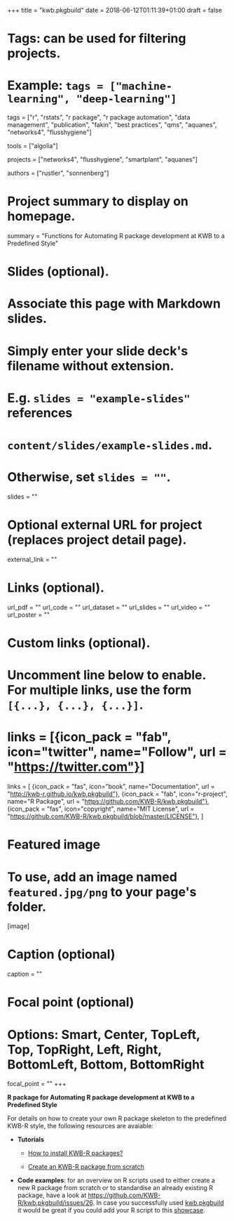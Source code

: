 +++
title = "kwb.pkgbuild"
date = 2018-06-12T01:11:39+01:00
draft = false

# Tags: can be used for filtering projects.
# Example: `tags = ["machine-learning", "deep-learning"]`
tags = ["r", "rstats", "r package", "r package automation", "data management", "publication", "fakin", "best practices", "qms", "aquanes", "networks4", "flusshygiene"]

tools = ["algolia"]

projects = ["networks4", "flusshygiene", "smartplant", "aquanes"]

authors = ["rustler", "sonnenberg"]

# Project summary to display on homepage.
summary = "Functions for Automating R package development at KWB to a Predefined Style"

# Slides (optional).
#   Associate this page with Markdown slides.
#   Simply enter your slide deck's filename without extension.
#   E.g. `slides = "example-slides"` references 
#   `content/slides/example-slides.md`.
#   Otherwise, set `slides = ""`.
slides = ""

# Optional external URL for project (replaces project detail page).
external_link = ""

# Links (optional).
url_pdf = ""
url_code = ""
url_dataset = ""
url_slides = ""
url_video = ""
url_poster = ""

# Custom links (optional).
#   Uncomment line below to enable. For multiple links, use the form `[{...}, {...}, {...}]`.
# links = [{icon_pack = "fab", icon="twitter", name="Follow", url = "https://twitter.com"}]
links = [
{icon_pack = "fas", icon="book", name="Documentation", url = "http://kwb-r.github.io/kwb.pkgbuild"},
{icon_pack = "fab", icon="r-project", name="R Package", url = "https://github.com/KWB-R/kwb.pkgbuild"}, 
{icon_pack = "fas", icon="copyright", name="MIT License", url = "https://github.com/KWB-R/kwb.pkgbuild/blob/master/LICENSE"},
]
# Featured image
# To use, add an image named `featured.jpg/png` to your page's folder. 
[image]
  # Caption (optional)
  caption = ""

  # Focal point (optional)
  # Options: Smart, Center, TopLeft, Top, TopRight, Left, Right, BottomLeft, Bottom, BottomRight
  focal_point = ""
+++

**R package for Automating R package development at KWB to a Predefined Style**

For details on how to create your own R package skeleton to the predefined KWB-R 
style, the following resources are avaiable: 

- **Tutorials**
    
    + [How to install KWB-R packages?](https://kwb-r.github.io/kwb.pkgbuild/articles/install.html)
    
    + [Create an KWB-R package from scratch](https://kwb-r.github.io/kwb.pkgbuild/articles/tutorial.html)
    
- **Code examples**: for an overview on R scripts used to either create a new R 
package from scratch or to standardise an already existing R package, have a look at https://github.com/KWB-R/kwb.pkgbuild/issues/26. In case you successfully used 
[kwb.pkgbuild](https://github.com/kwb-r/kwb.pkgbuild/) it would be great if you 
could add your R script to this [showcase](https://github.com/KWB-R/kwb.pkgbuild/issues/26).